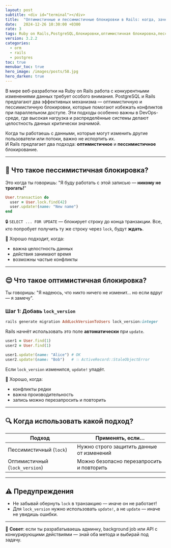 ```yaml
---
layout: post
subtitle: <div id="terminal"></div>
title:  "Оптимистичные и пессимистичные блокировки в Rails: когда, зачем и как"
date:   2024-12-26 10:30:00 +0300
rate: 3
tags: Ruby on Rails,PostgreSQL,блокировки,оптимистичная блокировка,пессимистичная блокировка,DevOps
version: 3.2.2
categories:
  - orm
  - rails
  - postgres
toc: true
menubar_toc: true
hero_image: /images/posts/58.jpg
hero_darken: true
---
```

В мире веб-разработки на Ruby on Rails работа с конкурентными изменениями данных требует особого внимания. PostgreSQL и Rails предлагают два эффективных механизма — оптимистичную и пессимистичную блокировки, которые помогают избежать конфликтов при параллельном доступе. Эти подходы особенно важны в DevOps-среде, где высокая нагрузка и распределённые системы делают целостность данных критически значимой.

Когда ты работаешь с данными, которые могут изменить другие пользователи или потоки, важно не испортить их.  
И Rails предлагает два подхода: **оптимистичное** и **пессимистичное** блокирование.

---

## 🤔 Что такое пессимистичная блокировка?

Это когда ты говоришь: "Я буду работать с этой записью — **никому не трогать!**"

```ruby
User.transaction do
  user = User.lock.find(42)
  user.update!(name: "New name")
end
````

🔒 `SELECT ... FOR UPDATE` — блокирует строку до конца транзакции.
Все, кто попробует получить ту же строку через `lock`, будут **ждать**.

🧠 Хорошо подходит, когда:

* важна целостность данных
* действия занимают время
* возможны частые конфликты

---

## 😌 Что такое оптимистичная блокировка?

Ты говоришь: "Я надеюсь, что никто ничего не изменит... но если вдруг — я замечу".

### Шаг 1: Добавь `lock_version`

```ruby
rails generate migration AddLockVersionToUsers lock_version:integer
```

Rails начнёт использовать это поле **автоматически** при `update`.

```ruby
user1 = User.find(1)
user2 = User.find(1)

user1.update!(name: "Alice") # OK
user2.update!(name: "Bob")   # 💥 ActiveRecord::StaleObjectError
```

Если `lock_version` изменился, `update!` упадёт.

🧠 Хорошо, когда:

* конфликты редки
* важна производительность
* запись можно перезапросить и повторить

---

## 🔍 Когда использовать какой подход?

| Подход                         | Применять, если…                          |
| ------------------------------ | ----------------------------------------- |
| Пессимистичный (`lock`)        | Нужно строго защитить данные от изменений |
| Оптимистичный (`lock_version`) | Можно безопасно перезапросить и повторить |

---

## ⚠️ Предупреждения

* Не забывай обернуть `lock` в транзакцию — иначе он не работает!
* Для `lock_version` нужно использовать `update!`, а не `update` — иначе не увидишь ошибки.

---

🧩 **Совет**: если ты разрабатываешь админку, background job или API с конкурирующими действиями — знай оба метода и выбирай под задачу.
